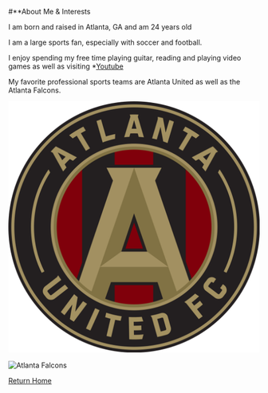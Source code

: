 #**About Me & Interests

I am born and raised in Atlanta, GA and am 24 years old

I am a large sports fan, especially with soccer and football.

I enjoy spending my free time playing guitar, reading and playing video games as well as visiting 
*[Youtube](https://www.youtube.com)

My favorite professional sports teams are Atlanta United as well as the Atlanta Falcons.

![Atlanta United](1200px-Atlanta_MLS.svg.png)

![Atlanta Falcons](https://wdef.com/wp-content/uploads/2020/07/Atlanta-Falcons-Logo-comboPrimary-Text.jpg)

[Return Home](./README.md)
